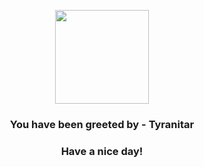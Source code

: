 <p align="center">
            <img src="https://raw.githubusercontent.com/PokeAPI/sprites/master/sprites/pokemon/248.png" width="150" height="150">
          </p>
          <h3 align="center">You have been greeted by - <b>Tyranitar</b></h3>
          <h3 align="center">Have a nice day!</h3>
        